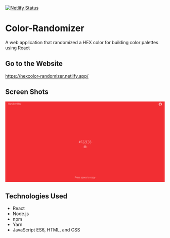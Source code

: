 [![Netlify Status](https://api.netlify.com/api/v1/badges/398408ca-c49a-40a8-adbb-266fcae8c383/deploy-status)](https://app.netlify.com/sites/hexcolor-randomizer/deploys) <br> 
# Color-Randomizer

A web application that randomized a HEX color for building color palettes using React

## Go to the Website
https://hexcolor-randomizer.netlify.app/

## Screen Shots

![Game Example](1.png)

## Technologies Used

* React
* Node.js
* npm
* Yarn
* JavaScript ES6, HTML, and CSS
